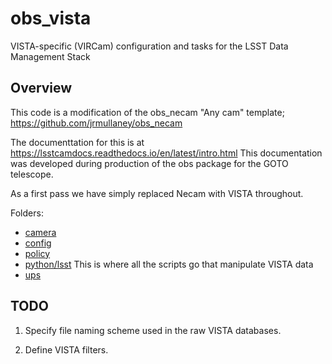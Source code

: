 # obs_vista
VISTA-specific (VIRCam) configuration and tasks for the LSST Data Management Stack

## Overview

This code is a modification of the obs_necam "Any cam" template; https://github.com/jrmullaney/obs_necam

The documenttation for this is at https://lsstcamdocs.readthedocs.io/en/latest/intro.html This documentation was developed during production of the obs package for the GOTO telescope.

As a first pass we have simply replaced Necam with VISTA throughout.

Folders:

- [camera](camera)
- [config](config)
- [policy](policy)
- [python/lsst](python/lsst) This is where all the scripts go that manipulate VISTA data
- [ups](ups) 

## TODO

1. Specify file naming scheme used in the raw VISTA databases.

2. Define VISTA filters.

